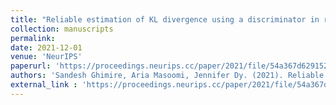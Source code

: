 ```yaml
---
title: "Reliable estimation of KL divergence using a discriminator in reproducing kernel Hilbert space"
collection: manuscripts
permalink: 
date: 2021-12-01
venue: 'NeurIPS'
paperurl: 'https://proceedings.neurips.cc/paper/2021/file/54a367d629152b720749e187b3eaa11b-Paper.pdf'
authors: 'Sandesh Ghimire, Aria Masoomi, Jennifer Dy. (2021). Reliable estimation of KL divergence using a discriminator in reproducing kernel Hilbert space. <i>NeurIPS</i>.'
external_link : 'https://proceedings.neurips.cc/paper/2021/file/54a367d629152b720749e187b3eaa11b-Paper.pdf'
---
```

